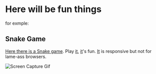 # Here will be fun things
for exmple:


## Snake Game
[Here there is a Snake game](https://ozmerchavy2.github.io/snake). 
Play [it](https://ozmerchavy2.github.io/snake), [it](https://ozmerchavy2.github.io/snake)'s fun.
[It](https://ozmerchavy2.github.io/snake) is responsive but not for lame-ass browsers.

![Screen Capture Gif](https://raw.githubusercontent.com/ozmerchavy2/ozmerchavy2.github.io/master/snake/demo.gif)
